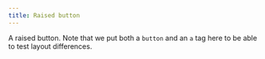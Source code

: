 ```yaml
---
title: Raised button
---
```


A raised button. Note that we put both a `button` and an `a` tag here to be able to test layout differences.
